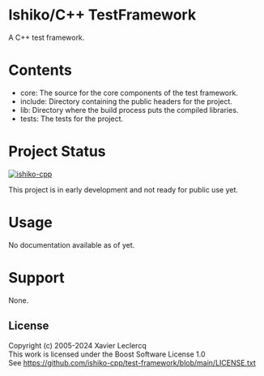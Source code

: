 # Ishiko/C++ TestFramework

A C++ test framework.

# Contents

- core: The source for the core components of the test framework.
- include: Directory containing the public headers for the project.
- lib: Directory where the build process puts the compiled libraries.
- tests: The tests for the project.

# Project Status

[![ishiko-cpp](https://circleci.com/gh/ishiko-cpp/test-framework.svg?style=shield)](https://circleci.com/gh/ishiko-cpp/test-framework)

This project is in early development and not ready for public use yet. 


# Usage

No documentation available as of yet.


# Support

None.


## License

Copyright (c) 2005-2024 Xavier Leclercq\
This work is licensed under the Boost Software License 1.0\
See https://github.com/ishiko-cpp/test-framework/blob/main/LICENSE.txt

